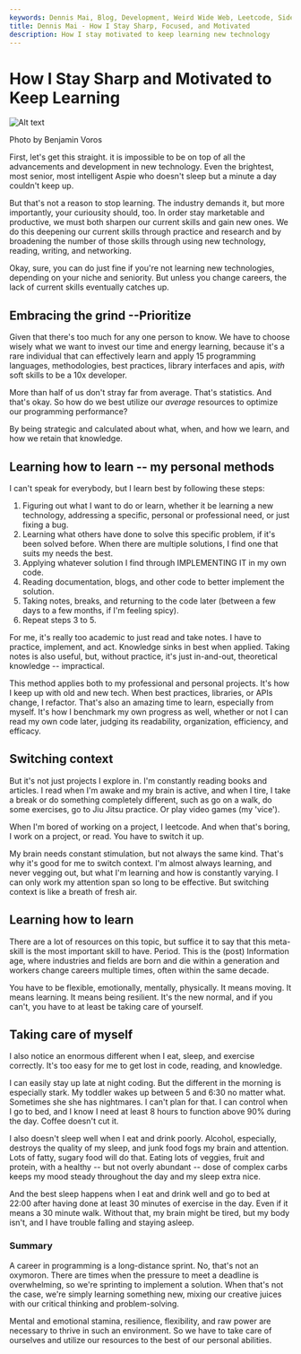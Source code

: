 ```yaml
---
keywords: Dennis Mai, Blog, Development, Weird Wide Web, Leetcode, Side Projects, Motivation, Burnout, Hobbies
title: Dennis Mai - How I Stay Sharp, Focused, and Motivated
description: How I stay motivated to keep learning new technology
---
```


# How I Stay Sharp and Motivated to Keep Learning

![Alt text](imgs/benjamin-voros-phIFdC6lA4E-unsplash.jpg 'Photo by Benjamin Voros')

<figcaption>Photo by Benjamin Voros</figcaption>

First, let's get this straight. it is impossible to be on top of all the advancements and development in new technology. Even the brightest, most senior, most intelligent Aspie who doesn't sleep but a minute a day couldn't keep up.

But that's not a reason to stop learning. The industry demands it, but more importantly, your curiousity should, too. In order stay marketable and productive, we must both sharpen our current skills and gain new ones. We do this deepening our current skills through practice and research and by broadening the number of those skills through using new technology, reading, writing, and networking.

Okay, sure, you can do just fine if you're not learning new technologies, depending on your niche and seniority. But unless you change careers, the lack of current skills eventually catches up.

## Embracing the grind --Prioritize

Given that there's too much for any one person to know. We have to choose wisely what we want to invest our time and energy learning, because it's a rare individual that can effectively learn and apply 15 programming languages, methodologies, best practices, library interfaces and apis, *with* soft skills to be a 10x developer.

More than half of us don't stray far from average. That's statistics. And that's okay. So how do we best utilize our *average* resources to optimize our programming performance?

By being strategic and calculated about what, when, and how we learn, and how we retain that knowledge.

## Learning how to learn -- my personal methods

I can't speak for everybody, but I learn best by following these steps:

1. Figuring out what I want to do or learn, whether it be learning a new technology, addressing a specific, personal or professional need, or just fixing a bug.
2. Learning what others have done to solve this specific problem, if it's been solved before. When there are multiple solutions, I find one that suits my needs the best.
3. Applying whatever solution I find through IMPLEMENTING IT in my own code.
4. Reading documentation, blogs, and other code to better implement the solution.
5. Taking notes, breaks, and returning to the code later (between a few days to a few months, if I'm feeling spicy).
6. Repeat steps 3 to 5.

For me, it's really too academic to just read and take notes. I have to practice, implement, and act. Knowledge sinks in best when applied. Taking notes is also useful, but, without practice, it's just in-and-out, theoretical knowledge -- impractical.

This method applies both to my professional and personal projects. It's how I keep up with old and new tech. When best practices, libraries, or APIs change, I refactor. That's also an amazing time to learn, especially from myself. It's how I benchmark my own progress as well, whether or not I can read my own code later, judging its readability, organization, efficiency, and efficacy.

## Switching context

But it's not just projects I explore in. I'm constantly reading books and articles. I read when I'm awake and my brain is active, and when I tire, I take a break or do something completely different, such as go on a walk, do some exercises, go to Jiu Jitsu practice. Or play video games (my 'vice').

When I'm bored of working on a project, I leetcode. And when that's boring, I work on a project, or read. You have to switch it up.

My brain needs constant stimulation, but not always the same kind. That's why it's good for me to switch context. I'm almost always learning, and never vegging out, but what I'm learning and how is constantly varying. I can only work my attention span so long to be effective. But switching context is like a breath of fresh air.

## Learning how to learn

There are a lot of resources on this topic, but suffice it to say that this meta-skill is the most important skill to have. Period. This is the (post) Information age, where industries and fields are born and die within a generation and workers change careers multiple times, often within the same decade.

You have to be flexible, emotionally, mentally, physically. It means moving. It means learning. It means being resilient. It's the new normal, and if you can't, you have to at least be taking care of yourself.

## Taking care of myself

I also notice an enormous different when I eat, sleep, and exercise correctly. It's too easy for me to get lost in code, reading, and knowledge. 

I can easily stay up late at night coding. But the different in the morning is especially stark. My toddler wakes up between 5 and 6:30 no matter what. Sometimes she she has nightmares. I can't plan for that. I can control when I go to bed, and I know I need at least 8 hours to function above 90% during the day. Coffee doesn't cut it.

I also doesn't sleep well when I eat and drink poorly. Alcohol, especially, destroys the quality of my sleep, and junk food fogs my brain and attention. Lots of fatty, sugary food will do that. Eating lots of veggies, fruit and protein, with a healthy -- but not overly abundant -- dose of complex carbs keeps my mood steady throughout the day and my sleep extra nice.

And the best sleep happens when I eat and drink well and go to bed at 22:00 after having done at least 30 minutes of exercise in the day. Even if it means a 30 minute walk. Without that, my brain might be tired, but my body isn't, and I have trouble falling and staying asleep.

### Summary

A career in programming is a long-distance sprint. No, that's not an oxymoron. There are times when the pressure to meet a deadline is overwhelming, so we're sprinting to implement a solution. When that's not the case, we're simply learning something new, mixing our creative juices with our critical thinking and problem-solving.

Mental and emotional stamina, resilience, flexibility, and raw power are necessary to thrive in such an environment. So we have to take care of ourselves and utilize our resources to the best of our personal abilities.

